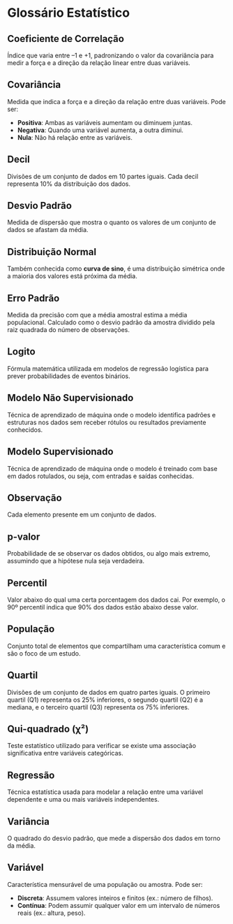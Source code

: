 # Glossário Estatístico

## Coeficiente de Correlação
Índice que varia entre –1 e +1, padronizando o valor da covariância para medir a força e a direção da relação linear entre duas variáveis.

## Covariância
Medida que indica a força e a direção da relação entre duas variáveis. Pode ser:
- **Positiva**: Ambas as variáveis aumentam ou diminuem juntas.
- **Negativa**: Quando uma variável aumenta, a outra diminui.
- **Nula**: Não há relação entre as variáveis.

## Decil
Divisões de um conjunto de dados em 10 partes iguais. Cada decil representa 10% da distribuição dos dados.

## Desvio Padrão
Medida de dispersão que mostra o quanto os valores de um conjunto de dados se afastam da média.

## Distribuição Normal
Também conhecida como **curva de sino**, é uma distribuição simétrica onde a maioria dos valores está próxima da média.

## Erro Padrão
Medida da precisão com que a média amostral estima a média populacional. Calculado como o desvio padrão da amostra dividido pela raiz quadrada do número de observações.

## Logito
Fórmula matemática utilizada em modelos de regressão logística para prever probabilidades de eventos binários.

## Modelo Não Supervisionado
Técnica de aprendizado de máquina onde o modelo identifica padrões e estruturas nos dados sem receber rótulos ou resultados previamente conhecidos.

## Modelo Supervisionado
Técnica de aprendizado de máquina onde o modelo é treinado com base em dados rotulados, ou seja, com entradas e saídas conhecidas.

## Observação
Cada elemento presente em um conjunto de dados.

## p-valor
Probabilidade de se observar os dados obtidos, ou algo mais extremo, assumindo que a hipótese nula seja verdadeira.

## Percentil
Valor abaixo do qual uma certa porcentagem dos dados cai. Por exemplo, o 90º percentil indica que 90% dos dados estão abaixo desse valor.

## População
Conjunto total de elementos que compartilham uma característica comum e são o foco de um estudo.

## Quartil
Divisões de um conjunto de dados em quatro partes iguais. O primeiro quartil (Q1) representa os 25% inferiores, o segundo quartil (Q2) é a mediana, e o terceiro quartil (Q3) representa os 75% inferiores.

## Qui-quadrado (χ²)
Teste estatístico utilizado para verificar se existe uma associação significativa entre variáveis categóricas.

## Regressão
Técnica estatística usada para modelar a relação entre uma variável dependente e uma ou mais variáveis independentes.

## Variância
O quadrado do desvio padrão, que mede a dispersão dos dados em torno da média.

## Variável
Característica mensurável de uma população ou amostra. Pode ser:
- **Discreta**: Assumem valores inteiros e finitos (ex.: número de filhos).
- **Contínua**: Podem assumir qualquer valor em um intervalo de números reais (ex.: altura, peso).
